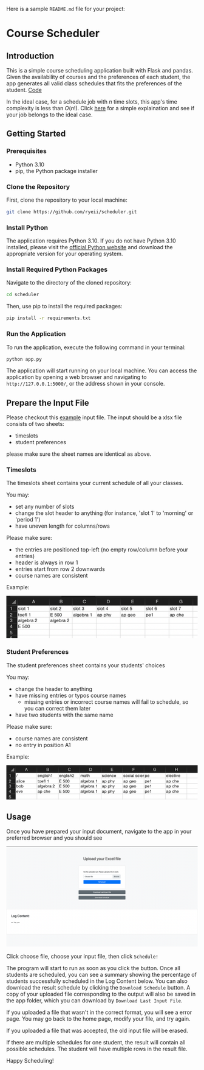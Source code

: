 Here is a sample `README.md` file for your project:

# Course Scheduler

## Introduction

This is a simple course scheduling application built with Flask and pandas. Given the availability of courses and the preferences of each student, the app generates all valid class schedules that fits the preferences of the student. [Code](https://github.com/ryeii/scheduler)

In the ideal case, for a schedule job with $n$ time slots, this app's time complexity is less than $O(n!)$. Click [here](https://github.com/ryeii/scheduler/course_scheduler.pdf) for a simple explaination and see if your job belongs to the ideal case.

## Getting Started

### Prerequisites

- Python 3.10
- pip, the Python package installer

### Clone the Repository

First, clone the repository to your local machine:

```bash
git clone https://github.com/ryeii/scheduler.git
```

### Install Python

The application requires Python 3.10. If you do not have Python 3.10 installed, please visit the [official Python website](https://www.python.org/) and download the appropriate version for your operating system.

### Install Required Python Packages

Navigate to the directory of the cloned repository:

```bash
cd scheduler
```

Then, use pip to install the required packages:

```bash
pip install -r requirements.txt
```

### Run the Application

To run the application, execute the following command in your terminal:

```bash
python app.py
```

The application will start running on your local machine. You can access the application by opening a web browser and navigating to `http://127.0.0.1:5000/`, or the address shown in your console.

## Prepare the Input File

Please checkout this [example](https://github.com/ryeii/scheduler/example_input.xlsx) input file. The input should be a xlsx file consists of two sheets:

- timeslots
- student preferences

please make sure the sheet names are identical as above. 

### Timeslots

The timeslots sheet contains your current schedule of all your classes. 

You may:

- set any number of slots
- change the slot header to anything (for instance, 'slot 1' to 'morning' or 'period 1')
- have uneven length for columns/rows

Please make sure:

- the entries are positioned top-left (no empty row/column before your entries)
- header is always in row 1
- entries start from row 2 downwards
- course names are consistent

Example:

![imgs/exmaple_timeslot.png](imgs/exmaple_timeslot.png)

### Student Preferences

The student preferences sheet contains your students' choices

You may:

- change the header to anything
- have missing entries or typos course names
    - missing entries or incorrect course names will fail to schedule, so you can correct them later
- have two students with the same name

Please make sure:

- course names are consistent
- no entry in position A1

Example:

![imgs/example_student_preferences.png](imgs/example_student_preferences.png)

## Usage

Once you have prepared your input document, navigate to the app in your preferred browser and you should see

![](imgs/example_home.png)

Click choose file, choose your input file, then click `Schedule!`

The program will start to run as soon as you click the button. Once all students are scheduled, you can see a summary showing the percentage of students successfully scheduled in the Log Content below. You can also download the result schedule by clicking the `Download Schedule` button. A copy of your uploaded file corresponding to the output will also be saved in the app folder, which you can download by `Download Last Input File`.

If you uploaded a file that wasn't in the correct format, you will see a error page. You may go back to the home page, modify your file, and try again.

If you uploaded a file that was accepted, the old input file will be erased.

If there are multiple schedules for one student, the result will contain all possible schedules. The student will have multiple rows in the result file.

Happy Scheduling!